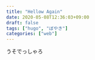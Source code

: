 ```yaml
---
title: "Hellow Again"
date: 2020-05-08T12:36:03+09:00
draft: false
tags: ["hugo", "ぼやき"]
categories: ["web"]
---
```


うそでっしゃろ
